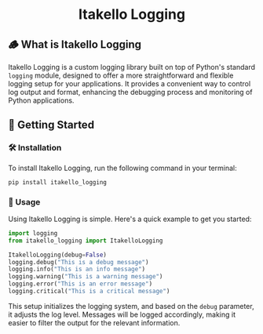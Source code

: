 <h1 align="center">Itakello Logging</h1>

## 🪵 What is Itakello Logging

Itakello Logging is a custom logging library built on top of Python's standard `logging` module, designed to offer a more straightforward and flexible logging setup for your applications. It provides a convenient way to control log output and format, enhancing the debugging process and monitoring of Python applications.

## 🚀 Getting Started

### 🛠️ Installation

To install Itakello Logging, run the following command in your terminal:

```shell
pip install itakello_logging
```

### 🤔 Usage

Using Itakello Logging is simple. Here's a quick example to get you started:

```python
import logging
from itakello_logging import ItakelloLogging

ItakelloLogging(debug=False)
logging.debug("This is a debug message")
logging.info("This is an info message")
logging.warning("This is a warning message")
logging.error("This is an error message")
logging.critical("This is a critical message")
```

This setup initializes the logging system, and based on the `debug` parameter, it adjusts the log level. Messages will be logged accordingly, making it easier to filter the output for the relevant information.
